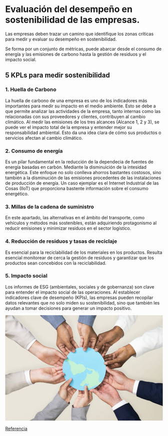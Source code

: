 # Evaluación del desempeño en sostenibilidad de las empresas.

Las empresas deben trazar un camino que identifique los zonas críticas para medir y evaluar su desempeño en sostenibilidad.

Se forma por un conjunto de métricas, puede abarcar desde el consumo de energía y las emisiones de carbono hasta la gestión de residuos y el impacto social.

## 5 KPLs para medir sostenibilidad 

### 1. Huella de Carbono

La huella de carbono de una empresa es uno de los indicadores más importantes para medir su impacto en el medio ambiente. Esto se debe a que permite analizar las actividades de la empresa, tanto internas como las relacionadas con sus proveedores y clientes, contribuyen al cambio climático. Al medir las emisiones de los tres alcances (Alcance 1, 2 y 3), se puede ver el impacto total de la empresa y entender mejor su responsabilidad ambiental. Esto da una idea clara de cómo sus productos o servicios afectan al cambio climático.

### 2. Consumo de energía

Es un pilar fundamental en la reducción de la dependecia de fuentes de energía basadas en carbón. Mediante la disminuición de la intesidad energética. Este enfoque no solo conlleva ahorros bastantes costosos, sino también a la disminución de las emisiones procedentes de las instalaciones de producción de energía. Un caso ejemplar es el Internet Industrial de las Cosas (IIoT) que proporciona bastente información sobre el consumo energético.

### 3. Millas de la cadena de suministro

En este apartado, las alternativas en el ámbito del transporte, como vehículos y métodos más sostenibles, están adquiriendo protagonismo al reducir emisiones y minimizar residuos en el sector logístico.

### 4. Reducción de residuos y tasas de reciclaje

Es esencial para la reciclabilidad de los materiales en los productos. Resulta esencial monitorear de cerca la gestión de residuos y garantizar que los productos sean concebidos con la reciclabilidad.

### 5. Impacto social

Los informes de ESG (ambientales, sociales y de gobernanza) son clave para entender el impacto social de las operaciones. Al establecer indicadores clave de desempeño (KPIs), las empresas pueden recopilar datos relevantes que no solo miden su sostenibilidad, sino que también les ayudan a tomar decisiones para generar un impacto positivo.

![Sevillano](img/Sevilla.jpg)

[Referencia](https://www.expoknews.com/los-5-kpis-para-medir-sostenibilidad-mas-comunes/)



